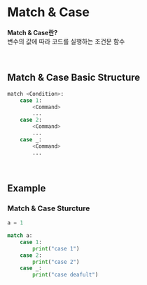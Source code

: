 # Match & Case
**Match & Case란?** <br>
변수의 값에 따라 코드를 실행하는 조건문 함수

<br>

## Match & Case Basic Structure
```python
match <Condition>:
    case 1:
        <Command>
        ...
    case 2:
        <Command>
        ...
    case _:
        <Command>
        ...
```

<br>

## Example
### Match & Case Sturcture
```python
a = 1

match a:
    case 1:
        print("case 1")
    case 2:
        print("case 2")
    case _:
        print("case deafult")
```